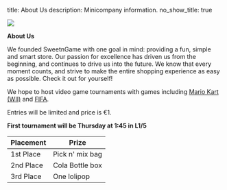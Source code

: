 title: About Us
description: Minicompany information.
no_show_title: true

 ![](https://fontmeme.com/permalink/211008/951b28e1d4901ab1e0d36d393ea5738f.png)

**About Us**

We founded SweetnGame with one goal in mind: providing a fun, simple and smart store. Our passion for excellence has driven us from the beginning, and continues to drive us into the future. We know that every moment counts, and strive to make the entire shopping experience as easy as possible. Check it out for yourself!

We hope to host video game tournaments with games including [Mario Kart (WII)](https://en.wikipedia.org/wiki/Mario_Kart_Wii) and [FIFA](https://www.ea.com/games/fifa).

Entries will be limited and price is €1.

**First tournament will be Thursday at 1:45 in L1/5**

| Placement | Prize |
| --- | --- |
| 1st Place | Pick n' mix bag |
| 2nd Place | Cola Bottle box |
| 3rd Place | One lolipop |
